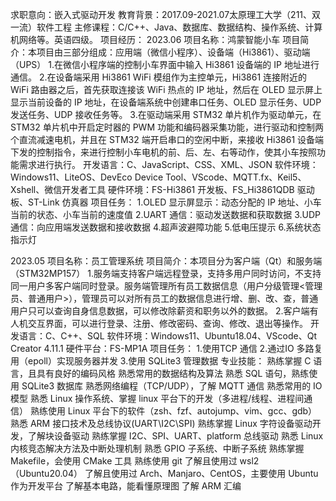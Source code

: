 求职意向：嵌入式驱动开发
教育背景：2017.09-2021.07太原理工大学（211、双一流）软件工程
主修课程：C/C++、Java、数据库、数据结构、操作系统、计算机网络等。英语四级。
项目经历：
2023.06 
项目名称：鸿蒙智能小车
项目简介：本项目由三部分组成：应用端（微信小程序）、设备端（Hi3861）、驱动端（UPS）
1.在微信小程序端的控制小车界面中输入 Hi3861 设备端的 IP 地址进行通信。
2.在设备端采用 Hi3861 WiFi 模组作为主控单元，Hi3861 连接附近的 WiFi 路由器之后，首先获取连接该 WiFi 热点的 IP 地址，然后在 OLED 显示屏上显示当前设备的 IP 地址，在设备端系统中创建串口任务、OLED 显示任务、UDP 发送任务、UDP 接收任务等。
3.在驱动端采用 STM32 单片机作为驱动单元，在 STM32 单片机中开启定时器的 PWM 功能和编码器采集功能，进行驱动和控制两个直流减速电机，并且在 STM32 端开启串口的空闲中断，来接收 Hi3861 设备端下发的控制指令，来进行控制小车电机的前、后、左、右等动作，使其小车按照功能需求进行执行。
开发语言：C、JavaScript、CSS、XML、JSON 
软件环境：Windows11、LiteOS、DevEco Device Tool、VScode、MQTT.fx、Keil5、Xshell、微信开发者工具
硬件环境：FS-Hi3861 开发板、FS_Hi3861QDB 驱动板、ST-Link 仿真器
项目任务：
1.OLED 显示屏显示：动态分配的 IP 地址、小车当前的状态、小车当前的速度值
2.UART 通信：驱动发送数据和获取数据
3.UDP 通信：向应用端发送数据和接收数据
4.超声波避障功能
5.低电压提示
6.系统状态指示灯

2023.05
项目名称：员工管理系统
项目简介：本项目分为客户端（Qt）和服务端（STM32MP157）
1.服务端支持客户端远程登录，支持多用户同时访问，不支持同一用户多客户端同时登录。服务端管理所有员工数据信息（用户分级管理<管理员、普通用户>），管理员可以对所有员工的数据信息进行增、删、改、查，普通用户只可以查询自身信息数据，可以修改除薪资和职务以外的数据。
2.客户端有人机交互界面，可以进行登录、注册、修改密码、查询、修改、退出等操作。
开发语言：C、C++、SQL
软件环境：Windows11、Ubuntu18.04、VScode、Qt Creator 4.11.1
硬件平台：FS-MP1A
项目任务：
1.使用TCP 通信
2.通过IO 多路复用（epoll）实现服务器并发
3.使用 SQLite3 管理数据
专业技能：
熟练掌握 C 语言，且具有良好的编码风格
熟悉常用的数据结构及算法
熟悉 SQL 语句，熟练使用 SQLite3 数据库
熟悉网络编程（TCP/UDP），了解 MQTT 通信
熟悉常用的 IO 模型
熟悉 Linux 操作系统、掌握 linux 平台下的开发（多进程/线程、进程间通信）
熟练使用 Linux 平台下的软件（zsh、fzf、autojump、vim、gcc、gdb）
熟悉 ARM 接口技术及总线协议(UART\I2C\SPI)
熟练掌握 Linux 字符设备驱动开发，了解块设备驱动
熟练掌握 I2C、SPI、UART、platform 总线驱动
熟悉 Linux内核竞态解决方法及中断处理机制
熟悉 GPIO 子系统、中断子系统
熟练掌握 Makefile，会使用 CMake 工具
熟练使用 git
了解且使用过 wsl2（Ubuntu20.04）
了解且使用过 Arch、Manjaro、CentOS，主要使用 Ubuntu 作为开发平台
了解基本电路，能看懂原理图
了解 ARM 汇编